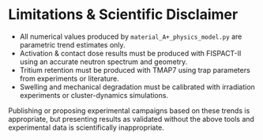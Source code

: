 # Limitations & Scientific Disclaimer

- All numerical values produced by `material_A+_physics_model.py` are parametric trend estimates only.
- Activation & contact dose results must be produced with FISPACT-II using an accurate neutron spectrum and geometry.
- Tritium retention must be produced with TMAP7 using trap parameters from experiments or literature.
- Swelling and mechanical degradation must be calibrated with irradiation experiments or cluster-dynamics simulations.

Publishing or proposing experimental campaigns based on these trends is appropriate, but presenting results as validated without the above tools and experimental data is scientifically inappropriate.
